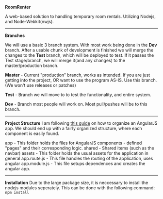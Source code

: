 **RoomRenter**

A web-based solution to handling temporary room rentals.
Utilizing Nodejs, and Node-Webkit(nwjs).

---
**Branches**

We will use a basic 3 branch system. With most work being done in the
**Dev** branch. After a usable chunk of development is finished we will merge
the changes to the **Test** branch, which will be deployed to test.
If it passes the Test stage/branch, we will merge it(and any changes) to
the master/production branch.

**Master** - Current "production" branch, works as intended. If you are just
getting into the project, OR want to use the program AS-IS. Use this
branch. (We won't use releases or patches)

**Test** - Branch we will move to to test the functionality, and entire
system.

**Dev** - Branch most people will work on. Most pull/pushes will be to
this branch.

---
**Project Structure**
I am following [this guide](https://scotch.io/tutorials/angularjs-best-practices-directory-structure) on how to organize an AngularJS app.
We should end up with a fairly organized structure, where each component
is easily found.

app - This folder holds the files for AngularJS
    components - defined "pages" and their corresponding logic.
    shared - Shared items (such as the navbar)
assets - This folder holds the usual assets for the application in general
app.route.js - This file handles the routing of the application, uses angular
app.module.js - This file setups dependences and creates the angular app.

---
**Installation**
Due to the large package size, it is neccessary to install the nodejs 
modules seperately. This can be done with the following command:
`npm install`

